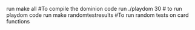 run make all #To compile the dominion code
run ./playdom 30 # to run playdom code
run make randomtestresults #To run random tests on card functions